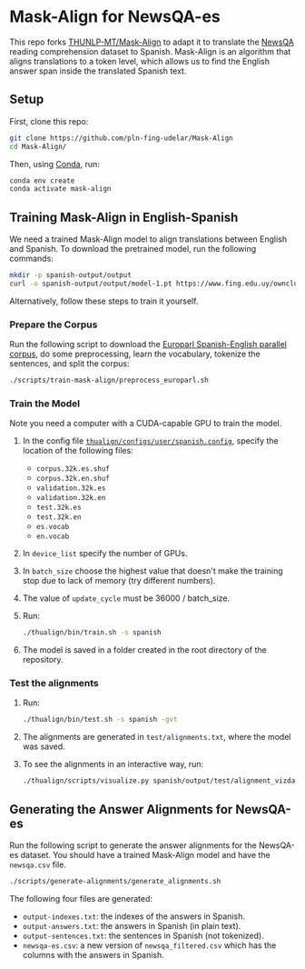 # Mask-Align for NewsQA-es

This repo forks [THUNLP-MT/Mask-Align](https://github.com/THUNLP-MT/Mask-Align) to adapt it to translate
the [NewsQA](https://www.microsoft.com/en-us/research/project/newsqa-dataset/) reading comprehension dataset to Spanish.
Mask-Align is an algorithm that aligns translations to a token level, which allows us to find the English answer span
inside the translated Spanish text.

## Setup

First, clone this repo:

```bash
git clone https://github.com/pln-fing-udelar/Mask-Align
cd Mask-Align/
```

Then, using [Conda](https://docs.conda.io/en/latest/index.html), run:

```bash
conda env create
conda activate mask-align
```

## Training Mask-Align in English-Spanish

We need a trained Mask-Align model to align translations between English and Spanish. To download the pretrained model, run the following commands:

```bash
mkdir -p spanish-output/output
curl -o spanish-output/output/model-1.pt https://www.fing.edu.uy/owncloud/index.php/s/siRkUqxnwmdtfaJ/download
```

Alternatively, follow these steps to train it yourself.

### Prepare the Corpus

Run the following script to download the [Europarl Spanish-English parallel corpus](https://www.statmt.org/europarl/v7/es-en.tgz), do some preprocessing, learn the vocabulary, tokenize the sentences, and split the corpus:

  ```bash
./scripts/train-mask-align/preprocess_europarl.sh
  ```

### Train the Model

Note you need a computer with a CUDA-capable GPU to train the model.

1. In the config file [`thualign/configs/user/spanish.config`](thualign/configs/user/spanish.config), specify the
   location of the following files:

   * `corpus.32k.es.shuf`
   * `corpus.32k.en.shuf`
   * `validation.32k.es`
   * `validation.32k.en`
   * `test.32k.es`
   * `test.32k.en`
   * `es.vocab`
   * `en.vocab`

2. In `device_list` specify the number of GPUs.
3. In `batch_size` choose the highest value that doesn't make the training stop due to lack of memory (try different
   numbers).
4. The value of `update_cycle` must be 36000 / batch_size.
5. Run:

   ```bash
   ./thualign/bin/train.sh -s spanish
   ```

6. The model is saved in a folder created in the root directory of the repository.

### Test the alignments

1. Run:

   ```bash
   ./thualign/bin/test.sh -s spanish -gvt
   ``` 

2. The alignments are generated in `test/alignments.txt`, where the model was saved.
3. To see the alignments in an interactive way, run:

   ```bash
   ./thualign/scripts/visualize.py spanish/output/test/alignment_vizdata.pt
   ```

## Generating the Answer Alignments for NewsQA-es

Run the following script to generate the answer alignments for the NewsQA-es dataset. You should have a trained Mask-Align 
model and have the `newsqa.csv` file.

```bash
./scripts/generate-alignments/generate_alignments.sh
```

The following four files are generated:  

* `output-indexes.txt`: the indexes of the answers in Spanish.  
* `output-answers.txt`: the answers in Spanish (in plain text).  
* `output-sentences.txt`: the sentences in Spanish (not tokenized).
* `newsqa-es.csv`: a new version of `newsqa_filtered.csv` which has the columns with the answers in Spanish.

